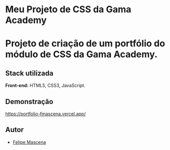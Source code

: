 # Meu Projeto de CSS da Gama Academy
# Projeto de criação de um portfólio do módulo de CSS da Gama Academy.

## Stack utilizada

**Front-end:** HTML5, CSS3, JavaScript.

## Demonstração
https://portfolio-fmascena.vercel.app/

## Autor

- [Felipe Mascena](https://github.com/FMascena)
